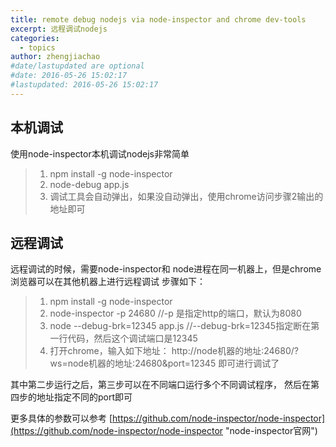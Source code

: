 ```yaml
---
title: remote debug nodejs via node-inspector and chrome dev-tools
excerpt: 远程调试nodejs
categories:
  - topics
author: zhengjiachao
#date/lastupdated are optional
#date: 2016-05-26 15:02:17
#lastupdated: 2016-05-26 15:02:17
---
```


## 本机调试 ##

使用node-inspector本机调试nodejs非常简单

> 1. npm install -g node-inspector
> 2. node-debug app.js
> 3. 调试工具会自动弹出，如果没自动弹出，使用chrome访问步骤2输出的地址即可


## 远程调试 ##

远程调试的时候，需要node-inspector和 node进程在同一机器上，但是chrome浏览器可以在其他机器上进行远程调试
步骤如下：
> 1. npm install -g node-inspector
> 2. node-inspector -p 24680 //-p 是指定http的端口，默认为8080
> 3. node --debug-brk=12345 app.js //--debug-brk=12345指定断在第一行代码，然后这个调试端口是12345
> 4. 打开chrome，输入如下地址： http://node机器的地址:24680/?ws=node机器的地址:24680&port=12345 即可进行调试了

其中第二步运行之后，第三步可以在不同端口运行多个不同调试程序， 然后在第四步的地址指定不同的port即可

更多具体的参数可以参考 [https://github.com/node-inspector/node-inspector](https://github.com/node-inspector/node-inspector "node-inspector官网")
